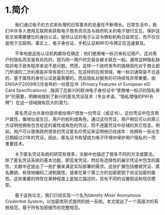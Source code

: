 # 1.简介  

$\qquad$我们通过电子的方式来处理的日常事务的总量在不断增长。日常生活中，我们中许多人使用互联网来获取电子商务资讯及与政府机关的电子银行交互。保护这些交易需要健壮的身份认证。提供认证的电子认证令牌和机构日益常见，而不仅仅是用于互联网。事实上，电子身份证、手机认证和RFID令牌正在迅速普及。  

$\qquad$不幸地是这些认证机构都存在确定：他们使用唯一标识来标记用户。这对用户的隐私而言是有风险的，因为同一用户的交易会被关联在一起。通常这种隐私缺陷对电子政务程序来说不是问题。然而，这样一个政府发布的强根信托对于商业部门所谓的二次利用是非常有吸引力的。在这样的应用领域，唯一标识通常是不合适的，基于属性的身份认证是最需要的，而且隐私对服务的可持续性非常重要。由ENISA于2009年2月发布的一份意见书《Privacy Features of European eID Card Specifications》,强调了在新兴的欧洲电子身份证中“使用唯一标识的隐私保护”的需要，明确地提到了新兴的匿名凭证技术（专业术语，“隐私增强的PKI令牌”）在这一领域拥有巨大的潜力。  

$\qquad$匿名凭证允许身份提供者给用户颁发一份凭证（或证书）。这份凭证中包含用户属性，像地址或生日，用户的权利或角色。通过这份凭证，用户稍后可以向第三方证明他拥有包含给定的属性或角色的凭证，而不透露凭证中存储的其它信息。例如，用户可以使用政府颁发的凭证匿名ID凭证来证明他已经成年：他拥有一张出生日期超过21年的凭证。因此，匿名证书有望成为电子环境中保护用户隐私的一项重要技术。  

$\qquad$关于匿名凭证系统的研究有很多，文献中也描述了很多不同的方法或算法。除了匿名凭证系统的基本功能，即签发凭证，然后有选择性的展示凭证中包含的属性，文献中还提出了一些扩展来满足实际部署的需求。这些扩展包括撤销凭证、匿名撤销、有效地编码二进制属性，或者在某个第三方的加密密钥下验证加密的属性。这些重要的特性在某种程度上是独立描述的，具有不同的设置假设和信任模型。  

$\qquad$基于这些论文，我们已经实现一个名为*Identity Mixer Anonymous Credential System*，以加密库形式提供的统一系统。本文提出了一个高层次的系统规范，基于所有加密细节的完整规范。